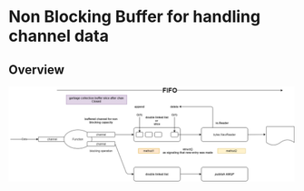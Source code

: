 # Non Blocking Buffer for handling channel data

## Overview
![alt text](docs/golang_grpc_channels.png)
